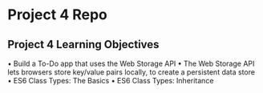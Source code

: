 # Project 4 Repo



## Project 4 Learning Objectives
• Build a To-Do app that uses the Web Storage API
• The Web Storage API lets browsers store key/value pairs locally, to
create a persistent data store
• ES6 Class Types: The Basics
• ES6 Class Types: Inheritance
